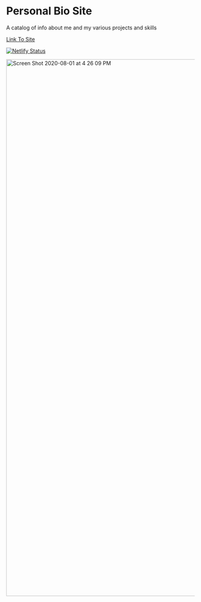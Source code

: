# Personal Bio Site

A catalog of info about me and my various projects and skills

<a href="https://sammudick.netlify.app/">Link To Site</a>

[![Netlify Status](https://api.netlify.com/api/v1/badges/2d91dd6f-09ed-457b-8713-d57d3dc3b828/deploy-status)](https://app.netlify.com/sites/sammudick/deploys)

<img width="1434" alt="Screen Shot 2020-08-01 at 4 26 09 PM" src="https://user-images.githubusercontent.com/65687019/89110783-c43caf80-d413-11ea-84d8-43c87e17e936.png">


